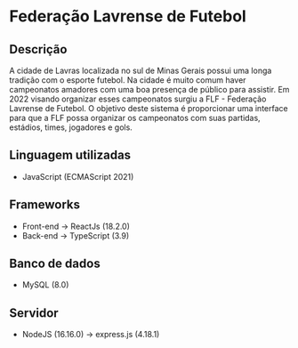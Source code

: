 # Federação Lavrense de Futebol

## Descrição

A cidade de Lavras localizada no sul de Minas Gerais possui uma longa tradição com o esporte futebol. Na cidade é muito comum haver campeonatos amadores com uma boa presença de público para assistir. Em 2022 visando organizar esses campeonatos surgiu a FLF - Federação Lavrense de Futebol.
O objetivo deste sistema é proporcionar uma interface para que a FLF possa organizar os campeonatos com suas partidas, estádios, times, jogadores e gols.


## Linguagem utilizadas

- JavaScript (ECMAScript 2021)

## Frameworks

- Front-end -> ReactJs (18.2.0)
- Back-end -> TypeScript (3.9)

## Banco de dados

- MySQL (8.0)

## Servidor

- NodeJS (16.16.0) -> express.js (4.18.1)

